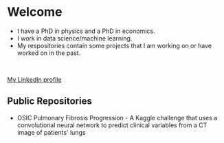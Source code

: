 # Welcome

- I have a PhD in physics and a PhD in economics.
- I work in data science/machine learning.
- My respositories contain some projects that I am working on or have worked on in the past.

<br />

<a href="https://www.linkedin.com/in/steven-kerr-014b19133/"> My LinkedIn profile </a>


## Public Repositories

- OSIC Pulmonary Fibrosis Progression - A Kaggle challenge that uses a convolutional neural network to predict clinical variables from a CT image of patients' lungs


